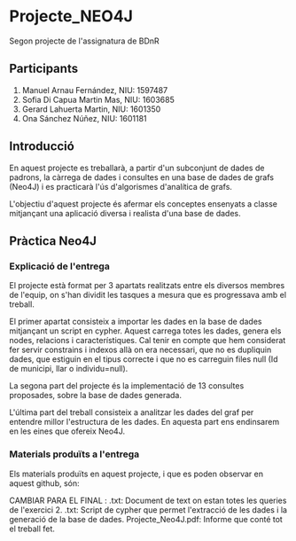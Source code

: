 # Projecte_NEO4J
Segon projecte de l'assignatura de BDnR

## Participants
1. Manuel Arnau Fernández, NIU: 1597487
2. Sofia Di Capua Martin Mas, NIU: 1603685
3. Gerard Lahuerta Martin, NIU: 1601350
4. Ona Sánchez Núñez, NIU: 1601181

## Introducció

En aquest projecte es treballarà, a partir d'un subconjunt de dades de padrons, la càrrega
de dades i consultes en una base de dades de grafs (Neo4J) i es practicarà l'ús
d'algorismes d'analítica de grafs.

L'objectiu d'aquest projecte és afermar els conceptes ensenyats a classe mitjançant una aplicació diversa i realista d'una base de dades.

## Pràctica Neo4J
### Explicació de l'entrega

El projecte està format per 3 apartats realitzats entre els diversos membres de l'equip, on s'han dividit les tasques a mesura que es progressava amb el treball.

El primer apartat consisteix a importar les dades en la base de dades mitjançant un script en cypher. Aquest carrega totes les dades, genera els nodes, relacions i característiques. Cal tenir en compte que hem considerat fer servir constrains i indexos allà on era necessari, que no es dupliquin dades, que estiguin en el tipus correcte i que no es carreguin files null (Id de municipi, llar o individu=null).

La segona part del projecte és la implementació de 13 consultes proposades, sobre la base de dades generada.

L'última part del treball consisteix a analitzar les dades del graf per entendre millor l'estructura de les dades. En aquesta part ens endinsarem en les eines que ofereix Neo4J.

### Materials produïts a l'entrega

Els materials produïts en aquest projecte, i que es poden observar en aquest github, són:

CAMBIAR PARA EL FINAL :
.txt: Document de text on estan totes les queries de l'exercici 2.
.txt: Script de cypher que permet l'extracció de les dades i la generació de la base de dades.
Projecte_Neo4J.pdf: Informe que conté tot el treball fet.
